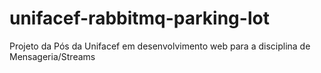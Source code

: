 # unifacef-rabbitmq-parking-lot
Projeto da Pós da Unifacef em desenvolvimento web para a disciplina de Mensageria/Streams
